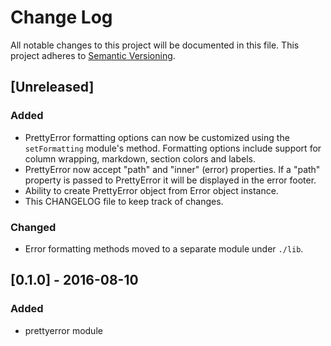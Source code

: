 # Change Log

All notable changes to this project will be documented in this file.
This project adheres to [Semantic Versioning](http://semver.org/).

## [Unreleased]

### Added
- PrettyError formatting options can now be customized using the `setFormatting` module's method. Formatting options include support for column wrapping, markdown, section colors and labels.
- PrettyError now accept "path" and "inner" (error) properties. If a "path"
  property is passed to PrettyError it will be displayed in the error footer.
- Ability to create PrettyError object from Error object instance.
- This CHANGELOG file to keep track of changes.


### Changed
- Error formatting methods moved to a separate module under `./lib`.

## [0.1.0] - 2016-08-10

### Added
- prettyerror module